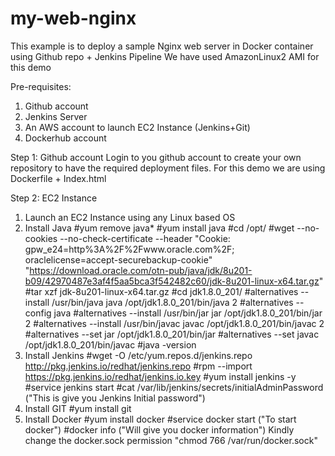 # my-web-nginx
This example is to deploy a sample Nginx web server in Docker container using Github repo + Jenkins Pipeline
We have used AmazonLinux2 AMI for this demo

Pre-requisites:
1. Github account
2. Jenkins Server
3. An AWS account to launch EC2 Instance (Jenkins+Git)
4. Dockerhub account

Step 1: Github account
Login to you github account to create your own repository to have the required deployment files.
For this demo we are using Dockerfile + Index.html 

Step 2: EC2 Instance
1. Launch an EC2 Instance using any Linux based OS
2. Install Java
   #yum remove java*
   #yum install java
   #cd /opt/
   #wget --no-cookies --no-check-certificate --header "Cookie: gpw_e24=http%3A%2F%2Fwww.oracle.com%2F; oraclelicense=accept-securebackup-cookie" "https://download.oracle.com/otn-pub/java/jdk/8u201-b09/42970487e3af4f5aa5bca3f542482c60/jdk-8u201-linux-x64.tar.gz"
    #tar xzf jdk-8u201-linux-x64.tar.gz
    #cd jdk1.8.0_201/
    #alternatives --install /usr/bin/java java /opt/jdk1.8.0_201/bin/java 2
    #alternatives --config java
    #alternatives --install /usr/bin/jar jar /opt/jdk1.8.0_201/bin/jar 2
    #alternatives --install /usr/bin/javac javac /opt/jdk1.8.0_201/bin/javac 2
    #alternatives --set jar /opt/jdk1.8.0_201/bin/jar
    #alternatives --set javac /opt/jdk1.8.0_201/bin/javac
    #java -version
 3. Install Jenkins
     #wget -O /etc/yum.repos.d/jenkins.repo http://pkg.jenkins.io/redhat/jenkins.repo
     #rpm --import https://pkg.jenkins.io/redhat/jenkins.io.key
     #yum install jenkins -y
     #service jenkins start
     #cat /var/lib/jenkins/secrets/initialAdminPassword ("This is give you Jenkins Initial password")
 4. Install GIT
    #yum install git
 5. Install Docker
    #yum install docker 
    #service docker start ("To start docker")
    #docker info ("Will give you docker information")
    Kindly change the docker.sock permission "chmod 766 /var/run/docker.sock"
    
    
